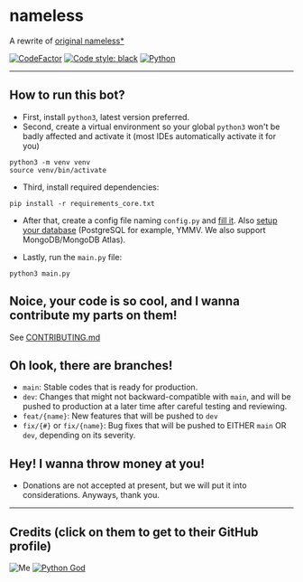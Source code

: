 # nameless

A rewrite of [original nameless*](https://github.com/FoxeiZ/nameless)

[![CodeFactor](https://www.codefactor.io/repository/github/lilia-workshop/nameless/badge/main)](https://www.codefactor.io/repository/github/lilia-workshop/nameless/overview/main)
[![Code style: black](https://img.shields.io/badge/code%20style-black-000000.svg)](https://github.com/psf/black)
[![Python](https://badgen.net/badge/Python/3.10/)](https://python.org/)

----------------------------------------

## How to run this bot?

- First, install `python3`, latest version preferred.
- Second, create a virtual environment so your global `python3` won't be badly affected and activate it (most IDEs automatically activate it for you)

```shell
python3 -m venv venv
source venv/bin/activate
```

- Third, install required dependencies:

```shell
pip install -r requirements_core.txt
```

- After that, create a config file naming `config.py` and [fill it](https://github.com/Lilia-Workshop/nameless/wiki/config.py). Also [setup your database](https://github.com/Lilia-Workshop/nameless/wiki/Setup-database-(PostgreSQL)) (PostgreSQL for example, YMMV. We also support MongoDB/MongoDB Atlas).

- Lastly, run the `main.py` file:

```shell
python3 main.py
```

## Noice, your code is so cool, and I wanna contribute my parts on them!

See [CONTRIBUTING.md](https://github.com/Lilia-Workshop/nameless/blob/main/CONTRIBUTING.md)

## Oh look, there are branches!

- `main`: Stable codes that is ready for production.
- `dev`: Changes that might not backward-compatible with `main`, and will be pushed to production at a later time after careful testing and reviewing.
- `feat/{name}`: New features that will be pushed to `dev`
- `fix/{#}` or `fix/{name}`: Bug fixes that will be pushed to EITHER `main` OR `dev`, depending on its severity.

## Hey! I wanna throw money at you!

- Donations are not accepted at present, but we will put it into considerations. Anyways, thank you.

----------------------------------------

## Credits (click on them to get to their GitHub profile)

![Me](https://img.shields.io/badge/%E2%9D%A4%EF%B8%8FMade%20with%20love%20by-Swyrin%237193-red?style=for-the-badge&logo=discord)
[![Python God](https://img.shields.io/badge/Python%20God-C%C3%A1o%20trong%20s%C3%A1ng%238029-blue?style=for-the-badge&logo=python)](https://github.com/FoxeiZ)

